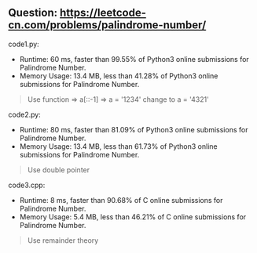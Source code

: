 ## Question: https://leetcode-cn.com/problems/palindrome-number/

code1.py:
* Runtime: 60 ms, faster than 99.55% of Python3 online submissions for Palindrome Number.
* Memory Usage: 13.4 MB, less than 41.28% of Python3 online submissions for Palindrome Number.
>Use function => a[::-1] => a = '1234' change to a = '4321'

code2.py:
* Runtime: 80 ms, faster than 81.09% of Python3 online submissions for Palindrome Number.
* Memory Usage: 13.4 MB, less than 61.73% of Python3 online submissions for Palindrome Number.
>Use double pointer

code3.cpp:
* Runtime: 8 ms, faster than 90.68% of C online submissions for Palindrome Number.
* Memory Usage: 5.4 MB, less than 46.21% of C online submissions for Palindrome Number.
>Use remainder theory
